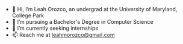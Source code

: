 - 👋 Hi, I’m Leah Orozco, an undergrad at the University of Maryland, College Park
- 👀 I’m pursuing a Bachelor's Degree in Computer Science
- 🌱 I’m currently seeking internships
- 📫 Reach me at leahmorozco@gmail.com

<!---
leahmoro/leahmoro is a ✨ special ✨ repository because its `README.md` (this file) appears on your GitHub profile.
You can click the Preview link to take a look at your changes.
--->
